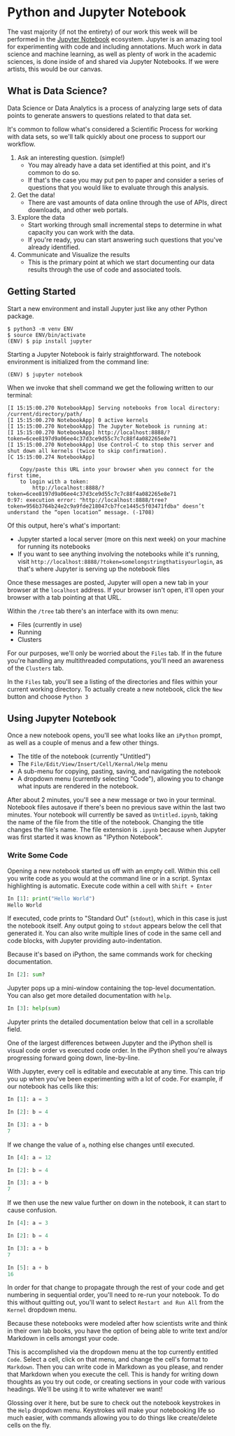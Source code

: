 # Python and Jupyter Notebook

The vast majority (if not the entirety) of our work this week will be performed in the [Jupyter Notebook](http://jupyter.org/) ecosystem.
Jupyter is an amazing tool for experimenting with code and including annotations.
Much work in data science and machine learning, as well as plenty of work in the academic sciences, is done inside of and shared via Jupyter Notebooks.
If we were artists, this would be our canvas.

## What is Data Science?
Data Science or Data Analytics is a process of analyzing large sets of data points to generate answers to questions related to that data set.

It's common to follow what's considered a Scientific Process for working with data sets, so we'll talk quickly about one process to support our workflow.
1. Ask an interesting question. (simple!)
    - You may already have a data set identified at this point, and it's common to do so.
    - If that's the case you may put pen to paper and consider a series of questions that you would like to evaluate through this analysis.
2. Get the data!
    - There are vast amounts of data online through the use of APIs, direct downloads, and other web portals.
3. Explore the data
    - Start working through small incremental steps to determine in what capacity you can work with the data.
    - If you're ready, you can start answering such questions that you've already identified.
5. Communicate and Visualize the results
    - This is the primary point at which we start documenting our data results through the use of code and associated tools.

## Getting Started
Start a new environment and install Jupyter just like any other Python package.

```
$ python3 -m venv ENV
$ source ENV/bin/activate
(ENV) $ pip install jupyter
```

Starting a Jupyter Notebook is fairly straightforward.
The notebook environment is initialized from the command line:

```
(ENV) $ jupyter notebook
```

When we invoke that shell command we get the following written to our terminal:

```
[I 15:15:00.270 NotebookApp] Serving notebooks from local directory: /current/directory/path/
[I 15:15:00.270 NotebookApp] 0 active kernels
[I 15:15:00.270 NotebookApp] The Jupyter Notebook is running at:
[I 15:15:00.270 NotebookApp] http://localhost:8888/?token=6cee8197d9a06ee4c37d3ce9d55c7c7c88f4a082265e8e71
[I 15:15:00.270 NotebookApp] Use Control-C to stop this server and shut down all kernels (twice to skip confirmation).
[C 15:15:00.274 NotebookApp]

    Copy/paste this URL into your browser when you connect for the first time,
    to login with a token:
        http://localhost:8888/?token=6cee8197d9a06ee4c37d3ce9d55c7c7c88f4a082265e8e71
0:97: execution error: "http://localhost:8888/tree?token=956b3764b24e2c9a9fde218047cb7fce1445c5f03471fdba" doesn’t understand the “open location” message. (-1708)
```

Of this output, here's what's important:

- Jupyter started a local server (more on this next week) on your machine for running its notebooks
- If you want to see anything involving the notebooks while it's running, visit `http://localhost:8888/?token=somelongstringthatisyourlogin`, as that's where Jupyter is serving up the notebook files

Once these messages are posted, Jupyter will open a new tab in your browser at the `localhost` address.
If your browser isn't open, it'll open your browser with a tab pointing at that URL.

Within the `/tree` tab there's an interface with its own menu:

- Files (currently in use)
- Running
- Clusters

For our purposes, we'll only be worried about the `Files` tab.
If in the future you're handling any multithreaded computations, you'll need an awareness of the `Clusters` tab.

In the `Files` tab, you'll see a listing of the directories and files within your current working directory.
To actually create a new notebook, click the `New` button and choose `Python 3`

## Using Jupyter Notebook

Once a new notebook opens, you'll see what looks like an `iPython` prompt, as well as a couple of menus and a few other things.

- The title of the notebook (currently "Untitled")
- The `File/Edit/View/Insert/Cell/Kernal/Help` menu
- A sub-menu for copying, pasting, saving, and navigating the notebook
- A dropdown menu (currently selecting "Code"), allowing you to change what inputs are rendered in the notebook.

After about 2 minutes, you'll see a new message or two in your terminal.
Notebook files autosave if there's been no previous save within the last two minutes.
Your notebook will currently be saved as `Untitled.ipynb`, taking the name of the file from the title of the notebook.
Changing the title changes the file's name.
The file extension is `.ipynb` because when Jupyter was first started it was known as "IPython Notebook".

### Write Some Code

Opening a new notebook started us off with an empty cell.
Within this cell you write code as you would at the command line or in a script.
Syntax highlighting is automatic.
Execute code within a cell with `Shift + Enter`

```python
In [1]: print("Hello World")
Hello World
```

If executed, code prints to "Standard Out" (`stdout`), which in this case is just the notebook itself.
Any output going to `stdout` appears below the cell that generated it.
You can also write multiple lines of code in the same cell and code blocks, with Jupyter providing auto-indentation.

Because it's based on iPython, the same commands work for checking documentation.

```python
In [2]: sum?
```

Jupyter pops up a mini-window containing the top-level documentation.
You can also get more detailed documentation with `help`.

```python
In [3]: help(sum)
```

Jupyter prints the detailed documentation below that cell in a scrollable field.

One of the largest differences between Jupyter and the iPython shell is visual code order vs executed code order.
In the iPython shell you're always progressing forward going down, line-by-line.

With Jupyter, every cell is editable and executable at any time.
This can trip you up when you've been experimenting with a lot of code.
For example, if our notebook has cells like this:

```python
In [1]: a = 3
```

```python
In [2]: b = 4
```

```python
In [3]: a + b
7
```

If we change the value of `a`, nothing else changes until executed.

```python
In [4]: a = 12
```

```python
In [2]: b = 4
```

```python
In [3]: a + b
7
```

If we then use the new value further on down in the notebook, it can start to cause confusion.

```python
In [4]: a = 3
```

```python
In [2]: b = 4
```

```python
In [3]: a + b
7
```

```python
In [5]: a + b
16
```

In order for that change to propagate through the rest of your code and get numbering in sequential order, you'll need to re-run your notebook.
To do this without quitting out, you'll want to select `Restart and Run All` from the `Kernel` dropdown menu.

Because these notebooks were modeled after how scientists write and think in their own lab books, you have the option of being able to write text and/or Markdown in cells amongst your code.

This is accomplished via the dropdown menu at the top currently entitled `Code`.
Select a cell, click on that menu, and change the cell's format to `Markdown`.
Then you can write code in Markdown as you please, and render that Markdown when you execute the cell.
This is handy for writing down thoughts as you try out code, or creating sections in your code with various headings.
We'll be using it to write whatever we want!

Glossing over it here, but be sure to check out the notebook keystrokes in the `Help` dropdown menu.
Keystrokes will make your notebooking life so much easier, with commands allowing you to do things like create/delete cells on the fly.
